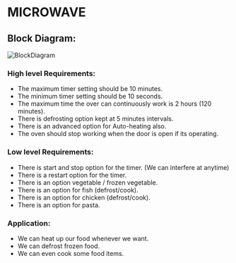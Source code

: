# MICROWAVE

## Block Diagram:
![BlockDiagram](https://user-images.githubusercontent.com/99074356/154841836-39568f0a-92cc-461d-910a-a41fa2c826ea.png)


### High level Requirements:

* The maximum timer setting should be 10 minutes.
* The minimum timer setting should be 10 seconds.
* The maximum time the over can continuously work is 2 hours (120 minutes).
* There is defrosting option kept at 5 minutes intervals.
* There is an advanced option for Auto-heating also. 
* The oven should stop working when the door is open if its operating.

### Low level Requirements:

* There is start and stop option for the timer. (We can interfere at anytime)
* There is a restart option for the timer.
* There is an option vegetable / frozen vegetable.
* There is an option for fish (defrost/cook).
* There is an option for chicken (defrost/cook).
* There is an option for pasta.

### Application:

* We can heat up our food whenever we want.
* We can defrost frozen food.
* We can even cook some food items.
